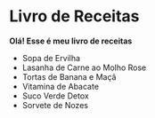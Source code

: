 # Livro de Receitas

**Olá! Esse é meu livro de receitas**

- Sopa de Ervilha
- Lasanha de Carne ao Molho Rose
- Tortas de Banana e Maçã
- Vitamina de Abacate
- Suco Verde Detox
- Sorvete de Nozes



